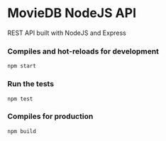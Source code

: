 # MovieDB NodeJS API
REST API built with NodeJS and Express

### Compiles and hot-reloads for development
```
npm start
```

### Run the tests
```
npm test
```

### Compiles for production
```
npm build
```
